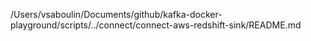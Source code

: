 /Users/vsaboulin/Documents/github/kafka-docker-playground/scripts/../connect/connect-aws-redshift-sink/README.md